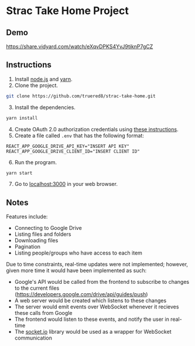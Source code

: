 # Strac Take Home Project

## Demo

https://share.vidyard.com/watch/eXqvDPKS4YvJ9tiknP7gCZ

## Instructions

1. Install [node.js](https://nodejs.org/en) and [yarn](https://yarnpkg.com/).
2. Clone the project.

```sh
git clone https://github.com/truered8/strac-take-home.git
```

3. Install the dependencies.

```sh
yarn install
```

4. Create OAuth 2.0 authorization credentials using [these instructions](https://developers.google.com/identity/protocols/oauth2/javascript-implicit-flow).
5. Create a file called `.env` that has the following format:

```
REACT_APP_GOOGLE_DRIVE_API_KEY="INSERT API KEY"
REACT_APP_GOOGLE_DRIVE_CLIENT_ID="INSERT CLIENT ID"
```

6. Run the program.

```sh
yarn start
```

7. Go to [localhost:3000](http://localhost:3000) in your web browser.

## Notes

Features include:

- Connecting to Google Drive
- Listing files and folders
- Downloading files
- Pagination
- Listing people/groups who have access to each item

Due to time constraints, real-time updates were not implemented; however, given more time it would have been implemented as such:

- Google's API would be called from the frontend to subscribe to changes to the current files (https://developers.google.com/drive/api/guides/push)
- A web server would be created which listens to these changes
- The server would emit events over WebSocket whenever it recieves these calls from Google
- The frontend would listen to these events, and notify the user in real-time
- The [socket.io](https://socket.io/) library would be used as a wrapper for WebSocket communication
